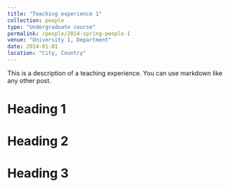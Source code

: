 ```yaml
---
title: "Teaching experience 1"
collection: people
type: "Undergraduate course"
permalink: /people/2014-spring-people-1
venue: "University 1, Department"
date: 2014-01-01
location: "City, Country"
---
```


This is a description of a teaching experience. You can use markdown like any other post.

Heading 1
======

Heading 2
======

Heading 3
======